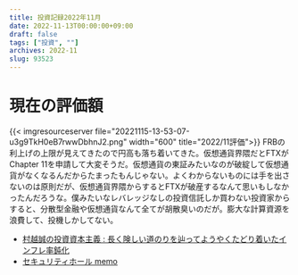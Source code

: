 ```yaml
---
title: 投資記録2022年11月
date: 2022-11-13T00:00:00+09:00
draft: false
tags: ["投資", ""]
archives: 2022-11
slug: 93523
---
```

# 現在の評価額
{{< imgresourceserver file="20221115-13-53-07-u3g9TkH0eB7rwwDbhnJ2.png" width="600" title="2022/11評価">}}
FRBの利上げの上限が見えてきたので円高も落ち着いてきた。仮想通貨界隈だとFTXがChapter 11を申請して大変そうだ。仮想通貨の東証みたいなのが破綻して仮想通貨がなくなるんだからたまったもんじゃない。よくわからないものには手を出さないのは原則だが、仮想通貨界隈からするとFTXが破産するなんて思いもしなかったんだろうな。僕みたいなレバレッジなしの投資信託しか買わない投資家からすると、分散型金融や仮想通貨なんて全てが胡散臭いのだが。膨大な計算資源を浪費して、投機しかしてない。
- [村越誠の投資資本主義 : 長く険しい道のりを辿ってようやくたどり着いたインフレ率鈍化](https://muragoe-makoto.blog.jp/archives/86780830.html)
- [セキュリティホール memo](https://www.st.ryukoku.ac.jp/~kjm/security/memo/2022/11.html#20221114__ftx)